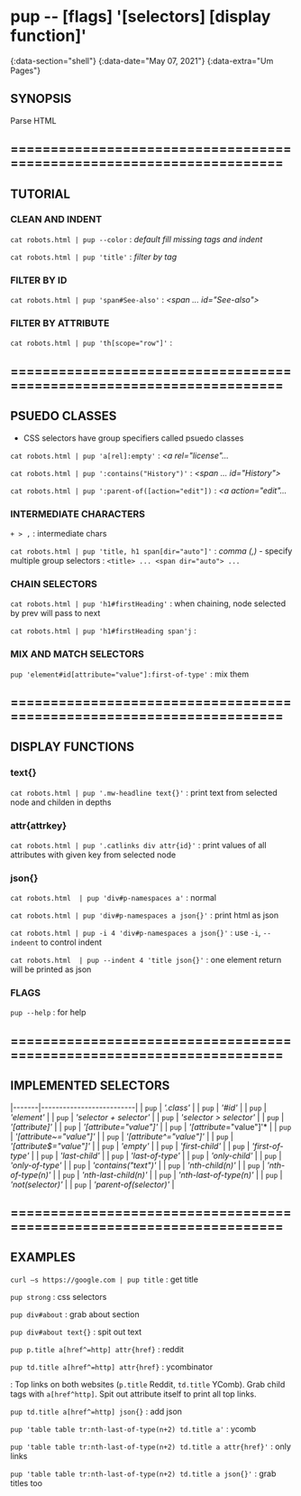 # pup -- [flags] '[selectors] [display function]'
{:data-section="shell"}
{:data-date="May 07, 2021"}
{:data-extra="Um Pages"}

## SYNOPSIS
Parse HTML

## =====================================================================

## TUTORIAL

### CLEAN AND INDENT

`cat robots.html | pup --color`
: *default fill missing tags and indent*

`cat robots.html | pup 'title'`
: *filter by tag*

### FILTER BY ID

`cat robots.html | pup 'span#See-also'`
: *<span ... id="See-also">*

### FILTER BY ATTRIBUTE

`cat robots.html | pup 'th[scope="row"]'`
: *<th scope="row" class="navbox-group">*

## =====================================================================

## PSUEDO CLASSES

+ CSS selectors have group specifiers called psuedo classes

`cat robots.html | pup 'a[rel]:empty'`
: *<a rel="license"...*

`cat robots.html | pup ':contains("History")'`
: *<span ... id="History">*

`cat robots.html | pup ':parent-of([action="edit"])`
: *<a action="edit"...*

### INTERMEDIATE CHARACTERS

`+ > ,`
: intermediate chars

`cat robots.html | pup 'title, h1 span[dir="auto"]'`
: *comma (,)* - specify multiple group selectors
: `<title> ... <span dir="auto"> ...`

### CHAIN SELECTORS

`cat robots.html | pup 'h1#firstHeading'`
: when chaining, node selected by prev will pass to next

`cat robots.html | pup 'h1#firstHeading span'j`
: *<span dir="auto">*

### MIX AND MATCH SELECTORS

`pup 'element#id[attribute="value"]:first-of-type'`
: mix them

## =====================================================================

## DISPLAY FUNCTIONS

### text{}

`cat robots.html | pup '.mw-headline text{}'`
: print text from selected node and childen in depths

### attr{attrkey}

`cat robots.html | pup '.catlinks div attr{id}'`
: print values of all attributes with given key from selected node

### json{}

`cat robots.html  | pup 'div#p-namespaces a'`
: normal

`cat robots.html | pup 'div#p-namespaces a json{}'`
: print html as json

`cat robots.html | pup -i 4 'div#p-namespaces a json{}'`
: use `-i`, `--indeent` to control indent

`cat robots.html  | pup --indent 4 'title json{}'`
: one element return will be printed as json

### FLAGS

`pup --help`
: for help

## =====================================================================

## IMPLEMENTED SELECTORS

|-------|--------------------------|
| `pup` | *'.class'*               |
| `pup` | *'#id'*                  |
| `pup` | *'element'*              |
| `pup` | *'selector + selector'*  |
| `pup` | *'selector > selector'*  |
| `pup` | *'[attribute]'*          |
| `pup` | *'[attribute="value"]'*  |
| `pup` | *'[attribute*="value"]'* |
| `pup` | *'[attribute~="value"]'* |
| `pup` | *'[attribute^="value"]'* |
| `pup` | *'[attribute$="value"]'* |
| `pup` | *'empty'*                |
| `pup` | *'first-child'*          |
| `pup` | *'first-of-type'*        |
| `pup` | *'last-child'*           |
| `pup` | *'last-of-type'*         |
| `pup` | *'only-child'*           |
| `pup` | *'only-of-type'*         |
| `pup` | *'contains("text")'*     |
| `pup` | *'nth-child(n)'*         |
| `pup` | *'nth-of-type(n)'*       |
| `pup` | *'nth-last-child(n)'*    |
| `pup` | *'nth-last-of-type(n)'*  |
| `pup` | *'not(selector)'*        |
| `pup` | *'parent-of(selector)'*  |

## =====================================================================

## EXAMPLES
`curl –s https://google.com | pup title`
: get title

`pup strong`
: css selectors

`pup div#about`
: grab about section

`pup div#about text{}`
: spit out text

`pup p.title a[href^=http] attr{href}`
: reddit

`pup td.title a[href^=http] attr{href}`
: ycombinator

: Top links on both websites (`p.title` Reddit, `td.title` YComb).  Grab child tags with `a[href^http]`. Spit out attribute itself to print all top links.

`pup td.title a[href^=http] json{}`
: add json

`pup 'table table tr:nth-last-of-type(n+2) td.title a'`
: ycomb

`pup 'table table tr:nth-last-of-type(n+2) td.title a attr{href}'`
: only links

`pup 'table table tr:nth-last-of-type(n+2) td.title a json{}'`
: grab titles too

